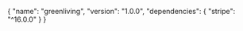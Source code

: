 {
    "name": "greenliving",
    "version": "1.0.0",
    "dependencies": {
        "stripe": "^16.0.0"
    }
}
